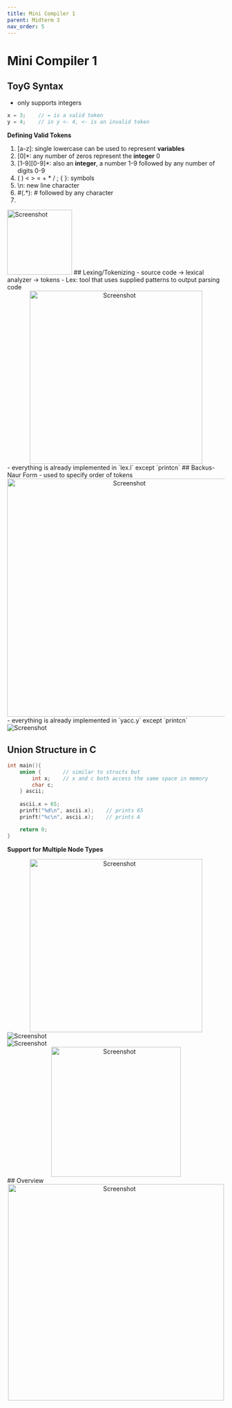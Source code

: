 ```yaml
---
title: Mini Compiler 1
parent: Midterm 3
nav_order: 5
---
```

# Mini Compiler 1
## ToyG Syntax
- only supports integers
```C
x = 3;    // = is a valid token
y = 4;    // in y <- 4, <- is an invalid token
```

**Defining Valid Tokens**
1. \[a-z]: single lowercase can be used to represent **variables**
2. \[0]\*: any number of zeros represent the **integer** 0
3. \[1-9]\[0-9]\*: also an **integer**, a number 1-9 followed by any number of digits 0-9
5.  ( ) < > = + * / ; { }: symbols
6. \n: new line character
7. #(.\*): # followed by any character 
8. <div style="text-align: center;">
  <img src="{{ '/images/Screen Shot 2024-04-17 at 1.04.45 PM.png' | relative_url }}" alt="Screenshot" width="150">
</div>
## Lexing/Tokenizing
- source code → lexical analyzer → tokens
- Lex: tool that uses supplied patterns to output parsing code
<div style="text-align: center;">
  <img src="{{ '/images/Screen Shot 2024-05-05 at 3.03.09 PM.png' | relative_url }}" alt="Screenshot" width="400">
</div>
- everything is already implemented in `lex.l` except `printcn`
## Backus-Naur Form
- used to specify order of tokens
<div style="text-align: center;">
  <img src="{{ '/images/Screen Shot 2024-04-17 at 1.26.37 PM.png' | relative_url }}" alt="Screenshot" width="550">
</div>
- everything is already implemented in `yacc.y` except `printcn`

<div>
  <img src="{{ '/images/Screen Shot 2024-04-17 at 1.30.25 PM.png' | relative_url }}" alt="Screenshot">
</div>

## Union Structure in C
```C
int main(){
	union {       // similar to structs but
		int x;    // x and c both access the same space in memory
		char c;
	} ascii;
	
	ascii.x = 65;
	prinft("%d\n", ascii.x);    // prints 65
	prinft("%c\n", ascii.x);    // prints A

	return 0;
}
```

**Support for Multiple Node Types**
<div style="text-align: center;">
  <img src="{{ '/images/Screen Shot 2024-04-17 at 1.35.10 PM.png' | relative_url }}" alt="Screenshot" width="400">
</div>

<div>
  <img src="{{ '/images/Screen Shot 2024-04-17 at 1.38.53 PM.png' | relative_url }}" alt="Screenshot">
</div>
<div>
  <img src="{{ '/images/Screen Shot 2024-04-17 at 1.41.04 PM.png' | relative_url }}" alt="Screenshot">
</div>
<div style="text-align: center;">
  <img src="{{ '/images/Screen Shot 2024-04-17 at 1.52.15 PM.png' | relative_url }}" alt="Screenshot" width="300">
</div>
## Overview
<div style="text-align: center;">
  <img src="{{ '/images/Screen Shot 2024-05-05 at 2.43.12 PM.png' | relative_url }}" alt="Screenshot" width="500">
</div>